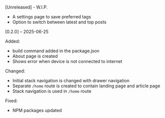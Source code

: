 [Unreleased] - W.I.P.

- A settings page to save preferred tags
- Option to switch between latest and top posts

[0.2.0] – 2025-06-25

Added:

- build command added in the package.json
- About page is created
- Shows error when device is not connected to internet

Changed:

- Initial stack navigation is changed with drawer navigation
- Separate `/home` route is created to contain landing page and article page
- Stack navigation is used in `/home` route

Fixed:

- NPM packages updated
